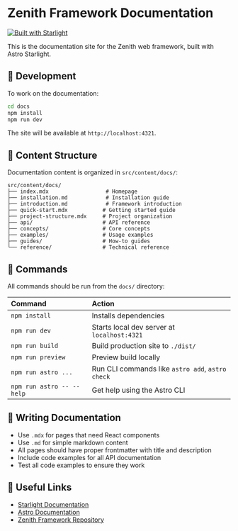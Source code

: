 # Zenith Framework Documentation

[![Built with Starlight](https://astro.badg.es/v2/built-with-starlight/tiny.svg)](https://starlight.astro.build)

This is the documentation site for the Zenith web framework, built with Astro Starlight.

## 🚀 Development

To work on the documentation:

```bash
cd docs
npm install
npm run dev
```

The site will be available at `http://localhost:4321`.

## 📁 Content Structure

Documentation content is organized in `src/content/docs/`:

```
src/content/docs/
├── index.mdx                  # Homepage
├── installation.md            # Installation guide
├── introduction.md            # Framework introduction
├── quick-start.mdx           # Getting started guide
├── project-structure.mdx     # Project organization
├── api/                      # API reference
├── concepts/                 # Core concepts
├── examples/                 # Usage examples
├── guides/                   # How-to guides
└── reference/                # Technical reference
```

## 🧞 Commands

All commands should be run from the `docs/` directory:

| Command                   | Action                                           |
| :------------------------ | :----------------------------------------------- |
| `npm install`             | Installs dependencies                            |
| `npm run dev`             | Starts local dev server at `localhost:4321`      |
| `npm run build`           | Build production site to `./dist/`              |
| `npm run preview`         | Preview build locally                            |
| `npm run astro ...`       | Run CLI commands like `astro add`, `astro check` |
| `npm run astro -- --help` | Get help using the Astro CLI                     |

## 📝 Writing Documentation

- Use `.mdx` for pages that need React components
- Use `.md` for simple markdown content
- All pages should have proper frontmatter with title and description
- Include code examples for all API documentation
- Test all code examples to ensure they work

## 🔗 Useful Links

- [Starlight Documentation](https://starlight.astro.build/)
- [Astro Documentation](https://docs.astro.build)
- [Zenith Framework Repository](https://github.com/nijaru/zenith)